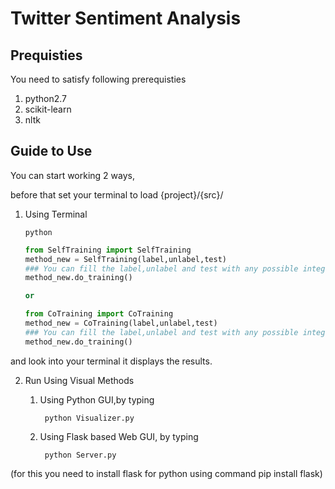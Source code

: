 # Twitter Sentiment Analysis 

## Prequisties
You need to satisfy following prerequisties
 1. python2.7
 2. scikit-learn
 3. nltk
 
## Guide to Use
You can start working 2 ways,
 
 before that set your terminal to load {project}/{src}/
 1. Using Terminal
 
        python
        
    ```python
    from SelfTraining import SelfTraining
    method_new = SelfTraining(label,unlabel,test)
    ### You can fill the label,unlabel and test with any possible integer values greater than 100
    method_new.do_training()
    
    or
    
    from CoTraining import CoTraining
    method_new = CoTraining(label,unlabel,test)
    ### You can fill the label,unlabel and test with any possible integer values greater than 100
    method_new.do_training()
    ```
and look into your terminal it displays the results.

  2. Run Using Visual Methods
  
        1. Using Python GUI,by typing 
        
                python Visualizer.py
        2. Using Flask based Web GUI, by typing 
        
                python Server.py 
            
   (for this you need to install flask for python using command pip install flask)
